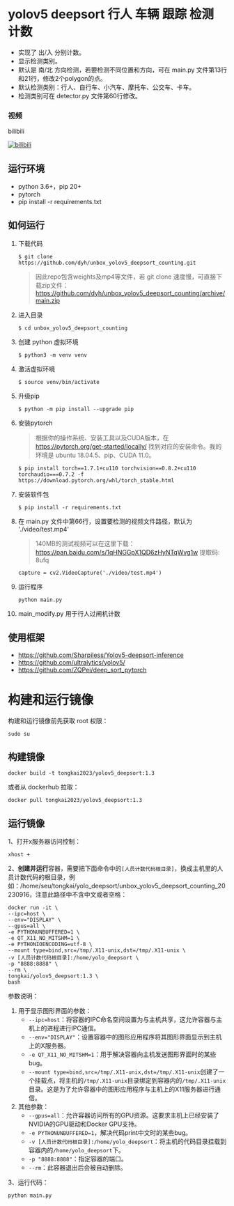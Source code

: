 # yolov5 deepsort 行人 车辆 跟踪 检测 计数

- 实现了 出/入 分别计数。
- 显示检测类别。
- 默认是 南/北 方向检测，若要检测不同位置和方向，可在 main.py 文件第13行和21行，修改2个polygon的点。
- 默认检测类别：行人、自行车、小汽车、摩托车、公交车、卡车。
- 检测类别可在 detector.py 文件第60行修改。


### 视频

bilibili

[![bilibili](https://github.com/dyh/unbox_yolov5_deepsort_counting/blob/main/cover.jpg?raw=true)](https://www.bilibili.com/video/BV14z4y127XX/ "bilibili")


## 运行环境

- python 3.6+，pip 20+
- pytorch
- pip install -r requirements.txt


## 如何运行

1. 下载代码

    ```
    $ git clone https://github.com/dyh/unbox_yolov5_deepsort_counting.git
    ```
   
   > 因此repo包含weights及mp4等文件，若 git clone 速度慢，可直接下载zip文件：https://github.com/dyh/unbox_yolov5_deepsort_counting/archive/main.zip
   
2. 进入目录

    ```
    $ cd unbox_yolov5_deepsort_counting
    ```

3. 创建 python 虚拟环境

    ```
    $ python3 -m venv venv
    ```

4. 激活虚拟环境

    ```
    $ source venv/bin/activate
    ```
   
5. 升级pip

    ```
    $ python -m pip install --upgrade pip
    ```

6. 安装pytorch

    > 根据你的操作系统、安装工具以及CUDA版本，在 https://pytorch.org/get-started/locally/ 找到对应的安装命令。我的环境是 ubuntu 18.04.5、pip、CUDA 11.0。

    ```
    $ pip install torch==1.7.1+cu110 torchvision==0.8.2+cu110 torchaudio===0.7.2 -f https://download.pytorch.org/whl/torch_stable.html
    ```
   
7. 安装软件包

    ```
    $ pip install -r requirements.txt
    ```

8. 在 main.py 文件中第66行，设置要检测的视频文件路径，默认为 './video/test.mp4'

    > 140MB的测试视频可以在这里下载：https://pan.baidu.com/s/1qHNGGpX1QD6zHyNTqWvg1w 提取码: 8ufq 
 
    ```
    capture = cv2.VideoCapture('./video/test.mp4')
    ```
   
9. 运行程序

    ```
    python main.py
    ```
10. main_modify.py 用于行人过闸机计数
## 使用框架

- https://github.com/Sharpiless/Yolov5-deepsort-inference
- https://github.com/ultralytics/yolov5/
- https://github.com/ZQPei/deep_sort_pytorch

# 构建和运行镜像
构建和运行镜像前先获取 root 权限：
```shell
sudo su
```
## 构建镜像
```shell
docker build -t tongkai2023/yolov5_deepsort:1.3
```
或者从 dockerhub 拉取：
```shell
docker pull tongkai2023/yolov5_deepsort:1.3
```
## 运行镜像
1、打开x服务器访问控制：
```shell
xhost +
```
2、**创建并运行**容器，需要把下面命令中的`[人员计数代码根目录]`，换成主机里的人员计数代码的根目录，例如：/home/seu/tongkai/yolo_deepsort/unbox_yolov5_deepsort_counting_20230916，注意此路径中不含中文或者空格：
```shell
docker run -it \
--ipc=host \
--env="DISPLAY" \
--gpus=all \
-e PYTHONUNBUFFERED=1 \
-e QT_X11_NO_MITSHM=1 \
-e PYTHONIOENCODING=utf-8 \
--mount type=bind,src=/tmp/.X11-unix,dst=/tmp/.X11-unix \
-v [人员计数代码根目录]:/home/yolo_deepsort \
-p "8888:8888" \
--rm \
tongkai/yolov5_deepsort:1.3 \
bash
```
参数说明：
1. 用于显示图形界面的参数：
	- `--ipc=host`：将容器的IPC命名空间设置为与主机共享，这允许容器与主机上的进程进行IPC通信。
	- `--env="DISPLAY"`：设置容器中的图形应用程序将其图形界面显示到主机上的X服务器。
	- `-e QT_X11_NO_MITSHM=1`：用于解决容器向主机发送图形界面时的某些bug。
	- `--mount type=bind,src=/tmp/.X11-unix,dst=/tmp/.X11-unix`创建了一个挂载点，将主机的`/tmp/.X11-unix`目录绑定到容器内的`/tmp/.X11-unix`目录。这是为了允许容器中的图形应用程序与主机上的X11服务器进行通信。
2. 其他参数：
	- `--gpus=all`：允许容器访问所有的GPU资源。这要求主机上已经安装了NVIDIA的GPU驱动和Docker GPU支持。
	- `-e PYTHONUNBUFFERED=1`，解决代码print中文时的某些bug。
	- `-v [人员计数代码根目录]:/home/yolo_deepsort`：将主机的代码目录挂载到容器内的`/home/yolo_deepsort`下。
	- `-p "8888:8888"`：指定容器的端口。
	- `--rm`：此容器退出后会被自动删除。

3、运行代码：
```shell
python main.py
```
